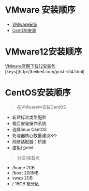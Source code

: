# VMware 安装顺序
- [VMware安装](https://github.com/sammffl/Sam-install-doc/blob/master/VMware.md#vmware12安装顺序)
- [CentOS安装](https://github.com/sammffl/Sam-install-doc/blob/master/VMware.md#centos安装顺序)

# VMware12安装顺序
<div><a href="http://www.vmware.com/cn/products/workstation/workstation-evaluation" target="_blank">VMware官网下载12安装包</a></div>
[keys](http://beikeit.com/post-514.html)

# CentOS安装顺序
> 在VMware中安装CentOS
- 新建标准类型配置
- 稍后安装操作系统
- 选择linux CentOS
- 处理器核心数量建议8个
- 网络适配器：桥接
- 虚拟化intel

> 分区/挂载点
- /home 2GB
- /boot 200MB
- swap 2GB
- / 16GB 根分区 
